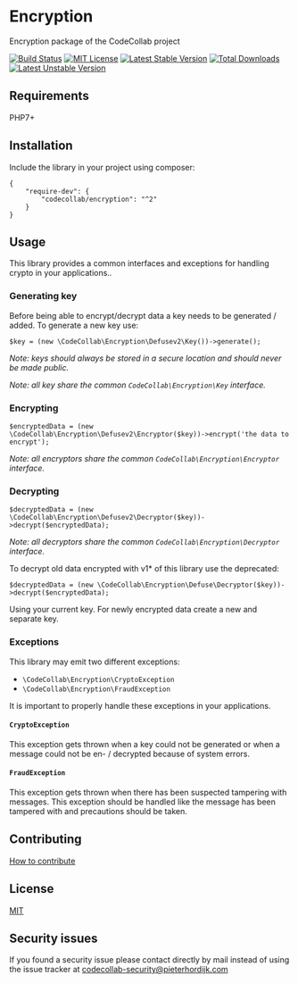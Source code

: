 # Encryption

Encryption package of the CodeCollab project

[![Build Status](https://travis-ci.org/CodeCollab/Encryption.svg?branch=master)](https://travis-ci.org/CodeCollab/Encryption) [![MIT License](https://img.shields.io/badge/license-MIT-blue.svg)](mit) [![Latest Stable Version](https://poser.pugx.org/codecollab/encryption/v/stable)](https://packagist.org/packages/codecollab/encryption) [![Total Downloads](https://poser.pugx.org/codecollab/encryption/downloads)](https://packagist.org/packages/codecollab/encryption) [![Latest Unstable Version](https://poser.pugx.org/codecollab/encryption/v/unstable)](https://packagist.org/packages/codecollab/encryption)

## Requirements

PHP7+

## Installation

Include the library in your project using composer:

    {
        "require-dev": {
            "codecollab/encryption": "^2"
        }
    }

## Usage

This library provides a common interfaces and exceptions for handling crypto in your applications..

### Generating key

Before being able to encrypt/decrypt data a key needs to be generated / added. To generate a new key use:

    $key = (new \CodeCollab\Encryption\Defusev2\Key())->generate();
    
*Note: keys should always be stored in a secure location and should never be made public.*

*Note: all key share the common `CodeCollab\Encryption\Key` interface.*

### Encrypting

    $encryptedData = (new \CodeCollab\Encryption\Defusev2\Encryptor($key))->encrypt('the data to encrypt');
    
*Note: all encryptors share the common `CodeCollab\Encryption\Encryptor` interface.*

### Decrypting

    $decryptedData = (new \CodeCollab\Encryption\Defusev2\Decryptor($key))->decrypt($encryptedData);
    
*Note: all decryptors share the common `CodeCollab\Encryption\Decryptor` interface.*

To decrypt old data encrypted with v1* of this library use the deprecated:

    $decryptedData = (new \CodeCollab\Encryption\Defuse\Decryptor($key))->decrypt($encryptedData);

Using your current key. For newly encrypted data create a new and separate key.

### Exceptions

This library may emit two different exceptions:

- `\CodeCollab\Encryption\CryptoException`
- `\CodeCollab\Encryption\FraudException`
 
It is important to properly handle these exceptions in your applications.

#### `CryptoException`

This exception gets thrown when a key could not be generated or when a message could not be en- / decrypted because of system errors.

#### `FraudException`

This exception gets thrown when there has been suspected tampering with messages. This exception should be handled like the message has been tampered with and precautions should be taken.

## Contributing

[How to contribute][contributing]

## License

[MIT][mit]

[contributing]: https://github.com/CodeCollab/Encryption/blob/master/CONTRIBUTING.md
[mit]: http://spdx.org/licenses/MIT

## Security issues

If you found a security issue please contact directly by mail instead of using the issue tracker at codecollab-security@pieterhordijk.com
